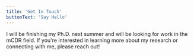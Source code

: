 ```yaml
---
title: 'Get In Touch'
buttonText: 'Say Hello'
---
```



I will be finishing my Ph.D. next summer and will be looking for work in the mCDR field. If you're interested in learning more about my research or connecting with me, please reach out!
